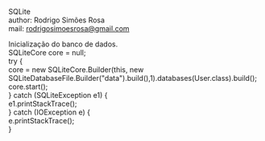 SQLite		
author: Rodrigo Simões Rosa		
mail: rodrigosimoesrosa@gmail.com		

Inicialização do banco de dados.		
SQLiteCore core = null;		
try {		
	core = new SQLiteCore.Builder(this, new		
	SQLiteDatabaseFile.Builder("data").build(),1).databases(User.class).build();		
	core.start();		
} catch (SQLiteException e1) {		
	e1.printStackTrace();		
} catch (IOException e) {		
	e.printStackTrace();		
}


